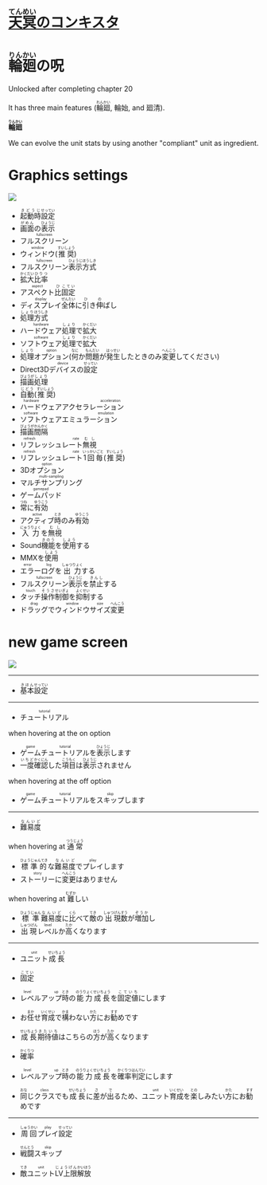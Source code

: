 # [<ruby>天冥<rt>てんめい</rt>のコンキスタ</ruby>](https://vndb.org/v27691)

# <ruby>輪廻<rt>りんかい</rt>の呪</ruby>

Unlocked after completing chapter 20

It has three main features (<ruby>輪廻<rt>れんかい</rt></ruby>, 輪始, and 廻清).

__<ruby>輪廻<rt>りんかい</rt></ruby>__

We can evolve the unit stats by using another "compliant" unit as ingredient.

# Graphics settings

![](https://i.imgur.com/cu7KDWt.png)

- <ruby>起動時<rt>きどうじ</rt>設定<rt>せってい</rt></ruby>
- <ruby>画面<rt>がめん</rt>の<rt></rt>表示<rt>ひょうじ</rt></ruby>
- <ruby>フルスクリーン<rt>fullscreen</rt></ruby>
- <ruby>ウィンドウ<rt>window</rt>(<rt></rt>推奨<rt>すいしょう</rt>)</ruby>
- <ruby>フルスクリーン<rt>fullscreen</rt>表示<rt>ひょうじ</rt>方式<rt>ほうしき</rt></ruby>
- <ruby>拡大<rt>かくだい</rt>比率<rt>ひりつ</rt></ruby>
- <ruby>アスペクト<rt>aspect</rt>比<rt>ひ</rt>固定<rt>こてい</rt></ruby>
- <ruby>ディスプレイ<rt>display</rt>全体<rt>ぜんたい</rt>に<rt></rt>引<rt>ひ</rt>き<rt></rt>伸<rt>の</rt>ばし</ruby>
- <ruby>処理<rt>しょり</rt>方式<rt>ほうしき</rt></ruby>
- <ruby>ハードウェア<rt>hardware</rt>処理<rt>しょり</rt>で<rt></rt>拡大<rt>かくだい</rt></ruby>
- <ruby>ソフトウェア<rt>software</rt>処理<rt>しょり</rt>で<rt></rt>拡大<rt>かくだい</rt></ruby>
- <ruby>処理<rt>しょり</rt>オプション<rt>option</rt>(<rt></rt>何<rt>なに</rt>か<rt></rt>問題<rt>もんだい</rt>が<rt></rt>発生<rt>はっせい</rt>したときのみ<rt></rt>変更<rt>へんこう</rt>してください)</ruby>
- <ruby>Direct3D<rt></rt>デバイス<rt>device</rt>の<rt></rt>設定<rt>せってい</rt></ruby>
- <ruby>描画<rt>びょうが</rt>処理<rt>しょり</rt></ruby>
- <ruby>自動<rt>じどう</rt>(<rt></rt>推奨<rt>すいしょう</rt>)</ruby>
- <ruby>ハードウェアアクセラレーション<rt>hardware acceleration</rt></ruby>
- <ruby>ソフトウェアエミュラーション<rt>software emulation</rt></ruby>
- <ruby>描画<rt>びょうが</rt>間隔<rt>かんかく</rt></ruby>
- <ruby>リフレッシュレート<rt>refresh rate</rt>無視<rt>むし</rt></ruby>
- <ruby>リフレッシュレート<rt>refresh rate</rt>1回毎<rt>いっかいごと</rt>(<rt></rt>推奨<rt>すいしょう</rt>)</ruby>
- <ruby>3D<rt></rt>オプション<rt>option</rt></ruby>
- <ruby>マルチサンプリング<rt>multi-sampling</rt></ruby>
- <ruby>ゲームパッド<rt>gamepad</rt></ruby>
- <ruby>常<rt>つね</rt>に<rt></rt>有効<rt>ゆうこう</rt></ruby>
- <ruby>アクティブ<rt>active</rt>時<rt>とき</rt>のみ<rt></rt>有効<rt>ゆうこう</rt></ruby>
- <ruby>入力<rt>にゅうりょく</rt>を<rt></rt>無視<rt>むし</rt></ruby>
- <ruby>Sound<rt></rt>機能<rt>きのう</rt>を<rt></rt>使用<rt>しよう</rt>する</ruby>
- <ruby>MMXを<rt></rt>使用<rt>しよう</rt></ruby>
- <ruby>エラーログ<rt>error log</rt>を<rt></rt>出力<rt>しゅつりょく</rt>する</ruby>
- <ruby>フルスクリーン<rt>fullscreen</rt>表示<rt>ひょうじ</rt>を<rt></rt>禁止<rt>きんし</rt>する</ruby>
- <ruby>タッチ<rt>touch</rt>操作<rt>そうさ</rt>制御<rt>せいぎょ</rt>を<rt></rt>抑制<rt>よくせい</rt>する</ruby>
- <ruby>ドラッグ<rt>drag</rt>で<rt></rt>ウィンドウ<rt>window</rt>サイズ<rt>size</rt>変更<rt>へんこう</rt></ruby>

# new game screen

![](https://i.imgur.com/b3DFvgB.png)

---

- <ruby>基本<rt>きほん</rt>設定<rt>せってい</rt></ruby>

---

- <ruby>チュートリアル<rt>tutorial</rt></ruby>

when hovering at the on option

- <ruby>ゲーム<rt>game</rt>チュートリアル<rt>tutorial</rt>を<rt></rt>表示<rt>ひょうじ</rt>します</ruby>
- <ruby>一度<rt>いちど</rt>確認<rt>かくにん</rt>した<rt></rt>項目<rt>こうもく</rt>は<rt></rt>表示<rt>ひょうじ</rt>されません</ruby>

when hovering at the off option

- <ruby>ゲーム<rt>game</rt>チュートリアル<rt>tutorial</rt>を<rt></rt>スキップ<rt>skip</rt>します</ruby>

---

- <ruby>難易度<rt>なんいど</rt></ruby>

when hovering at <ruby>通常<rt>つうじょう</rt></ruby>

- <ruby>標準的<rt>ひょうじゅんてき</rt>な<rt></rt>難易度<rt>なんいど</rt>で<rt></rt>プレイ<rt>play</rt>します</ruby>
- <ruby>ストーリー<rt>story</rt>に<rt></rt>変更<rt>へんこう</rt>はありません</ruby>

when hovering at <ruby>難<rt>むずか</rt>しい</ruby>

- <ruby>標準<rt>ひょうじゅん</rt>難易度<rt>なんいど</rt>に<rt></rt>比<rt>くら</rt>べて<rt></rt>敵<rt>てき</rt>の<rt></rt>出<rt>しゅつ</rt>現数<rt>げんすう</rt>が<rt></rt>増加<rt>ぞうか</rt>し</ruby>
- <ruby>出現<rt>しゅつげん</rt>レベル<rt>level</rt>か<rt></rt>高<rt>たか</rt>くなります</ruby>

---

- <ruby>ユニット<rt>unit</rt>成長<rt>せいちょう</rt></ruby>

- <ruby>固定<rt>こてい</rt></ruby>
- <ruby>レベルアップ<rt>level up</rt>時<rt>とき</rt>の<rt></rt>能力<rt>のうりょく</rt>成長<rt>せいちょう</rt>を<rt></rt>固定値<rt>こていち</rt>にします</ruby>
- <ruby>お<rt></rt>任<rt>まか</rt>せ<rt></rt>育成<rt>いくせい</rt>で<rt></rt>構<rt>かま</rt>わない<rt></rt>方<rt>かた</rt>にお<rt></rt>勧<rt>すす</rt>めです</ruby>
- <ruby>成長<rt>せいちょう</rt>期待値<rt>きたいち</rt>はこちらの<rt></rt>方<rt>ほう</rt>が<rt></rt>高<rt>たか</rt>くなります</ruby>

- <ruby>確率<rt>かくりつ</rt></ruby>
- <ruby>レベルアップ<rt>level up</rt>時<rt>とき</rt>の<rt></rt>能力<rt>のうりょく</rt>成長<rt>せいちょう</rt>を<rt></rt>確率<rt>かくりつ</rt>判定<rt>はんてい</rt>にします</ruby>
- <ruby>同<rt>おな</rt>じ<rt></rt>クラス<rt>class</rt>でも<rt></rt>成長<rt>せいちょう</rt>に<rt></rt>差<rt>さ</rt>が<rt></rt>出<rt>で</rt>るため、<rt></rt>ユニット<rt>unit</rt>育成<rt>いくせい</rt>を<rt></rt>楽<rt>との</rt>しみたい<rt></rt>方<rt>かた</rt>にお<rt></rt>勧<rt>すす</rt>めです</ruby>

---

- <ruby>周回<rt>しゅうかい</rt>プレイ<rt>play</rt>設定<rt>せってい</rt></ruby>

- <ruby>戦闘<rt>せんとう</rt>スキップ<rt>skip</rt></ruby>
- <ruby>敵<rt>てき</rt>ユニット<rt>unit</rt>LV</rt></rt>上限<rt>じょうげん</rt>解放<rt>かいほう</rt></ruby>
